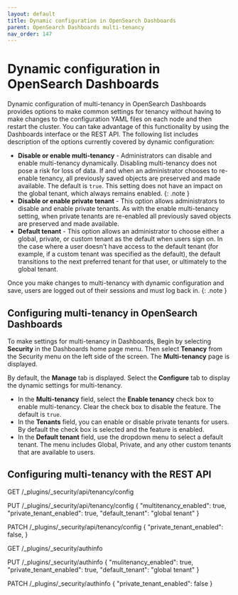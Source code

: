 ```yaml
---
layout: default
title: Dynamic configuration in OpenSearch Dashboards
parent: OpenSearch Dashboards multi-tenancy
nav_order: 147
---
```



# Dynamic configuration in OpenSearch Dashboards

Dynamic configuration of multi-tenancy in OpenSearch Dashboards provides options to make common settings for tenancy without having to make changes to the configuration YAML files on each node and then restart the cluster. You can take advantage of this functionality by using the Dashboards interface or the REST API. The following list includes description of the options currently covered by dynamic configuration:

- **Disable or enable multi-tenancy** - Administrators can disable and enable multi-tenancy dynamically. Disabling multi-tenancy does not pose a risk for loss of data. If and when an administrator chooses to re-enable tenancy, all previously saved objects are preserved and made available.  The default is `true`.
   This setting does not have an impact on the global tenant, which always remains enabled.
   {: .note }
- **Disable or enable private tenant** - This option allows administrators to disable and enable private tenants. As with the enable multi-tenancy setting, when private tenants are re-enabled all previously saved objects are preserved and made available.
- **Default tenant** - This option allows an administrator to choose either a global, private, or custom tenant as the default when users sign on. In the case where a user doesn't have access to the default tenant (for example, if a custom tenant was specified as the default), the default transitions to the next preferred tenant for that user, or ultimately to the global tenant.

Once you make changes to multi-tenancy with dynamic configuration and save, users are logged out of their sessions and must log back in.
{: .note }

## Configuring multi-tenancy in OpenSearch Dashboards

To make settings for multi-tenancy in Dashboards, Begin by selecting **Security** in the Dashboards home page menu. Then select **Tenancy** from the Security menu on the left side of the screen. The **Multi-tenancy** page is displayed. 

By default, the **Manage** tab is displayed. Select the **Configure** tab to display the dynamic settings for multi-tenancy.

* In the **Multi-tenancy** field, select the **Enable tenancy** check box to enable multi-tenancy. Clear the check box to disable the feature. The default is `true`.
* In the **Tenants** field, you can enable or disable private tenants for users. By default the check box is selected and the feature is enabled.
* In the **Default tenant** field, use the dropdown menu to select a default tenant. The menu includes Global, Private, and any other custom tenants that are available to users.






## Configuring multi-tenancy with the REST API

GET /_plugins/_security/api/tenancy/config

PUT /_plugins/_security/api/tenancy/config
{
  "multitenancy_enabled": true,
  "private_tenant_enabled": true,
  "default_tenant": "global tenant"
}

PATCH /_plugins/_security/api/tenancy/config
{
   "private_tenant_enabled": false,
}


GET /_plugins/_security/authinfo

PUT /_plugins/_security/authinfo
{
    "mulitenancy_enabled": true,
    "private_tenant_enabled": true,
    "default_tenant": "global tenant"
}

PATCH /_plugins/_security/authinfo
{
    "private_tenant_enabled": false
}



